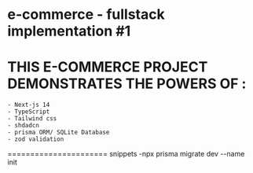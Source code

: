# e-commerce - fullstack implementation #1

# THIS E-COMMERCE PROJECT DEMONSTRATES THE POWERS OF :

    - Next-js 14
    - TypeScript
    - Tailwind css
    - shdadcn
    - prisma ORM/ SQLite Database
    - zod validation

======================
snippets
-npx prisma migrate dev --name init
